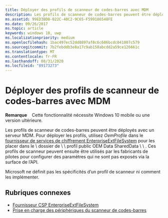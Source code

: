 ```yaml
---
title: Déployer des profils de scanneur de codes-barres avec MDM
description: Les profils de scanneur de codes-barres peuvent être déployés avec un serveur MDM.
ms.assetid: 99ED3BD8-022C-40C2-9C65-F599186548FE
ms.date: 09/26/2017
ms.topic: article
keywords: windows 10, uwp
ms.localizationpriority: medium
ms.openlocfilehash: 1bac497ec52dd0897af8c6c606bcdc041007c579
ms.sourcegitcommit: 7b2febddb3e8a17c9ab158abcdd2a59ce126661c
ms.translationtype: MT
ms.contentlocale: fr-FR
ms.lasthandoff: 08/31/2020
ms.locfileid: "89173273"
---
```

# <a name="deploy-barcode-scanner-profiles-with-mdm"></a>Déployer des profils de scanneur de codes-barres avec MDM

**Remarque**    Cette fonctionnalité nécessite Windows 10 mobile ou une version ultérieure.

Les profils de scanneur de codes-barres peuvent être déployés avec un serveur MDM. Pour déployer les profils, utilisez *OemProfile* dans le [fournisseur de services de chiffrement EnterpriseExtFileSystem](/windows/client-management/mdm/enterpriseextfilessystem-csp) pour les placer dans le \\ dossier de \\ \\ profil public OEM Data SharedData \\ \\ . Ces profils de scanneur peuvent ensuite être utilisés par les fabricants de pilotes pour configurer des paramètres qui ne sont pas exposés via la surface de l’API.

Microsoft ne définit pas les spécificités d’un profil de scanneur ni comment les implémenter.

## <a name="related-topics"></a>Rubriques connexes
- [Fournisseur CSP EnterpriseExtFileSystem](/windows/client-management/mdm/enterpriseextfilessystem-csp)
- [Prise en charge des périphériques du scanneur de codes-barres](./pos-device-support.md#barcode-scanner)